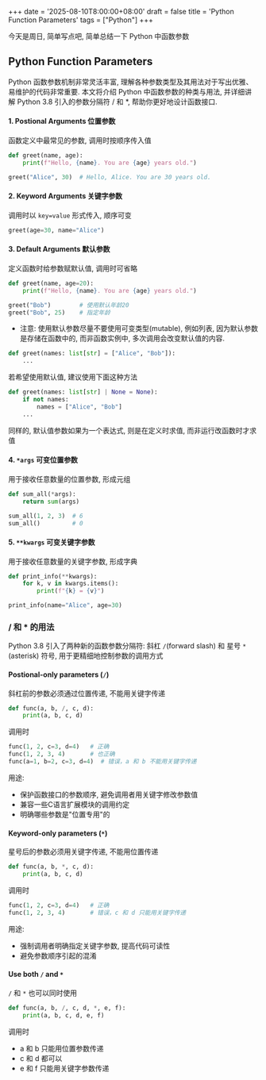 +++
date = '2025-08-10T8:00:00+08:00'
draft = false
title = 'Python Function Parameters'
tags = ["Python"]
+++

今天是周日, 简单写点吧, 简单总结一下 Python 中函数参数

## Python Function Parameters

Python 函数参数机制非常灵活丰富, 理解各种参数类型及其用法对于写出优雅、易维护的代码非常重要. 本文将介绍 Python 中函数参数的种类与用法, 并详细讲解 Python 3.8 引入的参数分隔符 / 和 \*, 帮助你更好地设计函数接口.

#### 1. Postional Arguments 位置参数

函数定义中最常见的参数, 调用时按顺序传入值

```Python
def greet(name, age):
    print(f"Hello, {name}. You are {age} years old.")

greet("Alice", 30)  # Hello, Alice. You are 30 years old.
```

#### 2. Keyword Arguments 关键字参数

调用时以 `key=value` 形式传入, 顺序可变

```Python
greet(age=30, name="Alice")
```

#### 3. Default Arguments 默认参数

定义函数时给参数赋默认值, 调用时可省略

```Python
def greet(name, age=20):
    print(f"Hello, {name}. You are {age} years old.")

greet("Bob")        # 使用默认年龄20
greet("Bob", 25)    # 指定年龄
```

- 注意: 使用默认参数尽量不要使用可变类型(mutable), 例如列表, 因为默认参数是存储在函数中的, 而非函数实例中, 多次调用会改变默认值的内容.

```Python
def greet(names: list[str] = ["Alice", "Bob"]):
    ...
```

若希望使用默认值, 建议使用下面这种方法

```Python
def greet(names: list[str] | None = None):
    if not names:
        names = ["Alice", "Bob"]
    ...
```

同样的, 默认值参数如果为一个表达式, 则是在定义时求值, 而非运行改函数时才求值

#### 4. `*args` 可变位置参数

用于接收任意数量的位置参数, 形成元组

```Python
def sum_all(*args):
    return sum(args)

sum_all(1, 2, 3)  # 6
sum_all()         # 0
```

#### 5. `**kwargs` 可变关键字参数

用于接收任意数量的关键字参数, 形成字典

```Python
def print_info(**kwargs):
    for k, v in kwargs.items():
        print(f"{k} = {v}")

print_info(name="Alice", age=30)
```

### / 和 \* 的用法

Python 3.8 引入了两种新的函数参数分隔符: 斜杠 `/`(forward slash) 和 星号 `*`(asterisk) 符号, 用于更精细地控制参数的调用方式

#### Postional-only parameters (`/`)

斜杠前的参数必须通过位置传递, 不能用关键字传递

```Python
def func(a, b, /, c, d):
    print(a, b, c, d)
```

调用时

```Python
func(1, 2, c=3, d=4)   # 正确
func(1, 2, 3, 4)       # 也正确
func(a=1, b=2, c=3, d=4)  # 错误，a 和 b 不能用关键字传递
```

用途:

- 保护函数接口的参数顺序, 避免调用者用关键字修改参数值
- 兼容一些C语言扩展模块的调用约定
- 明确哪些参数是"位置专用"的

#### Keyword-only parameters (`*`)

星号后的参数必须用关键字传递, 不能用位置传递

```Python
def func(a, b, *, c, d):
    print(a, b, c, d)
```

调用时

```Python
func(1, 2, c=3, d=4)   # 正确
func(1, 2, 3, 4)       # 错误，c 和 d 只能用关键字传递
```

用途:

- 强制调用者明确指定关键字参数, 提高代码可读性
- 避免参数顺序引起的混淆

#### Use both `/` and `*`

`/` 和 `*` 也可以同时使用

```Python
def func(a, b, /, c, d, *, e, f):
    print(a, b, c, d, e, f)
```

调用时

- a 和 b 只能用位置参数传递
- c 和 d 都可以
- e 和 f 只能用关键字参数传递
